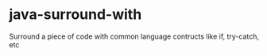 # java-surround-with
Surround a piece of code with common language contructs like if, try-catch, etc
